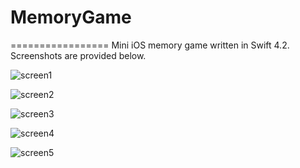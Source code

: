 # MemoryGame
=================
Mini iOS memory game written in Swift 4.2. Screenshots are provided below.

![screen1](https://i.ibb.co/51Z4RhK/IMG-3249.png)

![screen2](https://i.ibb.co/5nz3hK2/IMG-3251.png)

![screen3](https://i.ibb.co/H7bHR0V/IMG-3250.png)

![screen4](https://i.ibb.co/TPCsF8w/IMG-3248.png)

![screen5](https://i.ibb.co/CQdsK0Q/IMG-3247.png)
